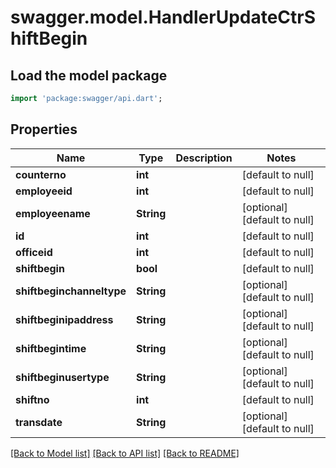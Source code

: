 # swagger.model.HandlerUpdateCtrShiftBegin

## Load the model package
```dart
import 'package:swagger/api.dart';
```

## Properties
Name | Type | Description | Notes
------------ | ------------- | ------------- | -------------
**counterno** | **int** |  | [default to null]
**employeeid** | **int** |  | [default to null]
**employeename** | **String** |  | [optional] [default to null]
**id** | **int** |  | [default to null]
**officeid** | **int** |  | [default to null]
**shiftbegin** | **bool** |  | [default to null]
**shiftbeginchanneltype** | **String** |  | [optional] [default to null]
**shiftbeginipaddress** | **String** |  | [optional] [default to null]
**shiftbegintime** | **String** |  | [optional] [default to null]
**shiftbeginusertype** | **String** |  | [optional] [default to null]
**shiftno** | **int** |  | [default to null]
**transdate** | **String** |  | [optional] [default to null]

[[Back to Model list]](../README.md#documentation-for-models) [[Back to API list]](../README.md#documentation-for-api-endpoints) [[Back to README]](../README.md)

